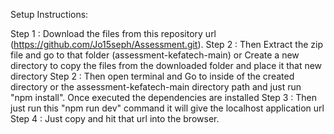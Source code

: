 Setup Instructions:

Step 1 : Download the files from this repository url (https://github.com/Jo15seph/Assessment.git).
Step 2 : Then Extract the zip file and go to that folder (assessment-kefatech-main) or Create a new directory to copy the files from the downloaded folder and place it that new directory
Step 2 : Then open terminal and Go to inside of the created directory or the assessment-kefatech-main directory path and just run "npm install". Once executed the dependencies are installed
Step 3 : Then just run this "npm run dev" command it will give the localhost application url
Step 4 : Just copy and hit that url into the browser.
